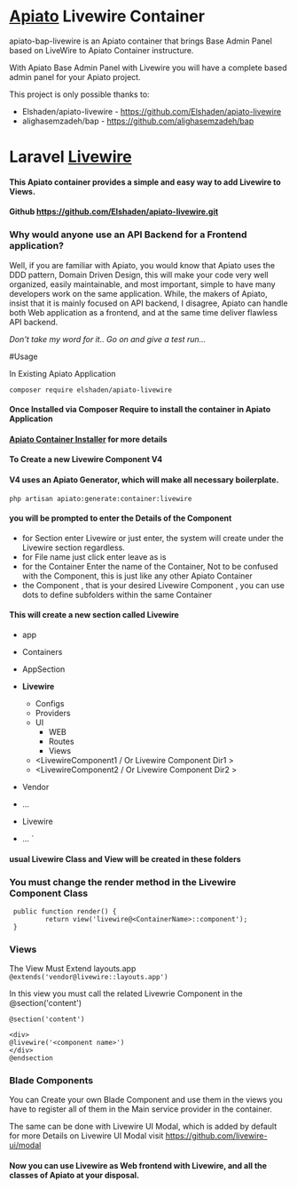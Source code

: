 
# [Apiato](https://github.com/apiato/apiato) Livewire Container

apiato-bap-livewire is an Apiato container that brings Base Admin Panel based on LiveWire to Apiato Container instructure.

With Apiato Base Admin Panel with Livewire you will have a complete based admin panel for your Apiato project.

This project is only possible thanks to:

* Elshaden/apiato-livewire - https://github.com/Elshaden/apiato-livewire
* alighasemzadeh/bap - https://github.com/alighasemzadeh/bap

# Laravel  [Livewire](https://laravel-livewire.com/)


#### This Apiato container provides a simple and easy way to add Livewire to Views.

#### Github https://github.com/Elshaden/apiato-livewire.git
   

### Why would anyone use an API  Backend  for a Frontend application?
Well, if you are familiar with Apiato, you would know that Apiato uses the DDD pattern, Domain Driven Design,
this will make your code very well organized, easily maintainable, and most important,
simple to have many developers work on the same application.
While, the makers of Apiato, insist that it is mainly focused on API backend, I disagree, Apiato can handle both Web application as a frontend, and at the same time 
deliver flawless API backend.

_Don't take my word for it..  Go on and give a test run..._

#Usage

In Existing Apiato Application
```  
composer require elshaden/apiato-livewire 

```  


#### Once Installed via Composer Require  to install the container in Apiato Application
#### [Apiato Container Installer](http://apiato.io/docs/getting-started/container-installer)  for more details

#### To Create a new Livewire Component   V4
#### V4 uses an Apiato Generator, which will make all necessary boilerplate.

`
php artisan apiato:generate:container:livewire
`

#### you will be prompted to enter the Details of the Component
- for Section enter Livewire or just enter, the system will create under the Livewire section regardless.
- for File name just click enter leave as is
- for the Container  Enter the name of the Container, Not to be confused with the Component, this is just like any other Apiato Container
- the Component , that is your desired Livewire Component , you can use dots to define subfolders within the same Container


#### This will create a new section called  Livewire
- app
- Containers
- AppSection
- **Livewire**
  - Configs
  - Providers
  - UI
    - WEB
    - Routes
    - Views
  - <LivewireComponent1 / Or Livewire Component Dir1 >
  - <LivewireComponent2 / Or Livewire Component Dir2 >

- Vendor
- ...
- Livewire
- ...
  `

#### usual Livewire Class and View will be created in these folders

### You must change  the render method in the Livewire Component Class

```  
 public function render() {  
		 return view('livewire@<ContainerName>::component');  
 }
 ```  


### Views
The View Must Extend layouts.app   
`@extends('vendor@livewire::layouts.app')`

In this view you must call the related Livewrie Component in the @section('content')   
```
@section('content')

<div>
@livewire('<component name>') 
</div>
@endsection

```

### Blade Components
You can Create your own Blade Component and use them in the views
you have to register all of them in the Main service provider in the container.

The same can be done with Livewire UI Modal, which is added by default  
for more Details on Livewire UI Modal visit  https://github.com/livewire-ui/modal

#### Now you can use Livewire as Web frontend with Livewire, and all the classes of Apiato at your disposal.



